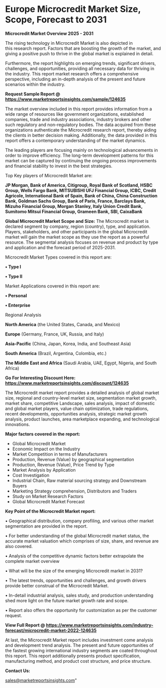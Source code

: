 # Europe Microcredit Market Size, Scope, Forecast to 2031

<Strong> Microcredit Market Overview 2025 - 2031</strong>

The rising technology in Microcredit Market is also depicted in this research report. Factors that are boosting the growth of the market, and giving a positive push to thrive in the global market is explained in detail.

Furthermore, the report highlights on emerging trends, significant drivers, challenges, and opportunities, providing all necessary data for thriving in the industry. This report market research offers a comprehensive perspective, including an in-depth analysis of the present and future scenarios within the industry.

<strong>Request Sample Report @ <a href=https://www.marketreportsinsights.com/sample/124635>https://www.marketreportsinsights.com/sample/124635</a></strong>

The market overview included in this report provides information from a wide range of resources like government organizations, established companies, trade and industry associations, industry brokers and other such regulatory and non-regulatory bodies. The data acquired from these organizations authenticate the Microcredit research report, thereby aiding the clients in better decision making. Additionally, the data provided in this report offers a contemporary understanding of the market dynamics.

The leading players are focusing mainly on technological advancements in order to improve efficiency. The long-term development patterns for this market can be captured by continuing the ongoing process improvements and financial stability to invest in the best strategies.

Top Key players of Microcredit Market are:

<strong>JP Morgan, Bank of America, Citigroup, Royal Bank of Scotland, HSBC Group, Wells Fargo Bank, MITSUBISHI UFJ Financial Group, ICBC, Credit Agricole, International Bank of Spain, Bank of China, China Construction Bank, Goldman Sachs Group, Bank of Paris, France, Barclays Bank, Mizuho Financial Group, Morgan Stanley, Italy Union Credit Bank, Sumitomo Mitsui Financial Group, Grameen Bank, SBI, CaixaBank</strong>

<strong><b>Global Microcredit Market Scope and Size:</b></strong>
The Microcredit market is declared segment by company, region (country), type, and application. Players, stakeholders, and other participants in the global Microcredit market will gain the market scope as they use the report as a powerful resource. The segmental analysis focuses on revenue and product by type and application and the forecast period of 2025-2031.

Microcredit Market Types covered in this report are:

<strong>• Type I

• Type II</strong>

Market Applications covered in this report are:

<strong>• Personal

• Enterprise</strong> 

Regional Analysis

<strong>North America</strong> (the United States, Canada, and Mexico)

<strong>Europe</strong> (Germany, France, UK, Russia, and Italy)

<strong>Asia-Pacific</strong> (China, Japan, Korea, India, and Southeast Asia)

<strong>South America</strong> (Brazil, Argentina, Colombia, etc.)

<strong>The Middle East and Africa</strong> (Saudi Arabia, UAE, Egypt, Nigeria, and South Africa)

<strong>Go For Interesting Discount Here: <a href=https://www.marketreportsinsights.com/discount/124635>https://www.marketreportsinsights.com/discount/124635</a></strong>

The Microcredit market report provides a detailed analysis of global market size, regional and country-level market size, segmentation market growth, market share, competitive Landscape, sales analysis, impact of domestic and global market players, value chain optimization, trade regulations, recent developments, opportunities analysis, strategic market growth analysis, product launches, area marketplace expanding, and technological innovations.

<strong><b>Major factors covered in the report:</b></strong>
<ul>
  <li>Global Microcredit Market </li>
  <li>Economic Impact on the Industry</li>
  <li>Market Competition in terms of Manufacturers</li>
  <li>Production, Revenue (Value) by geographical segmentation</li>
  <li>Production, Revenue (Value), Price Trend by Type</li>
  <li>Market Analysis by Application</li>
  <li>Cost Investigation</li>
  <li>Industrial Chain, Raw material sourcing strategy and Downstream Buyers</li>
  <li>Marketing Strategy comprehension, Distributors and Traders</li>
  <li>Study on Market Research Factors</li>
  <li>Global Microcredit Market Forecast</li>
</ul>

<strong><b>Key Point of the Microcredit Market report:</b></strong>

• Geographical distribution, company profiling, and various other market segmentation are provided in the report.

• For better understanding of the global Microcredit market status, the accurate market valuation which comprises of size, share, and revenue are also covered.

• Analysis of the competitive dynamic factors better extrapolate the complete market overview

• What will be the size of the emerging Microcredit market in 2031?

• The latest trends, opportunities and challenges, and growth drivers provide better construal of the Microcredit Market.

• In-detail industrial analysis, sales study, and production understanding shed more light on the future market growth rate and scope.

• Report also offers the opportunity for customization as per the customer request.

<strong><b>View Full Report @ <a href=https://www.marketreportsinsights.com/industry-forecast/microcredit-market-2022-124635>https://www.marketreportsinsights.com/industry-forecast/microcredit-market-2022-124635</a></b></strong>


At last, the Microcredit Market report includes investment come analysis and development trend analysis. The present and future opportunities of the fastest growing international industry segments are coated throughout this report. This report additionally presents product specification, manufacturing method, and product cost structure, and price structure.

<strong>Contact Us:</strong>

sales@marketreportsinsights.com"
